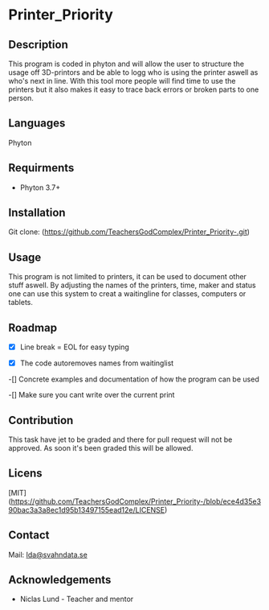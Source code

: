 # Printer_Priority

## Description
This program is coded in phyton and will allow the user to structure the usage off 3D-printors and be able to logg who is using the printer aswell as who's next in line. With this tool more people will find time to use the printers but it also makes it easy to trace back errors or broken parts to one person.

## Languages
Phyton

## Requirments
- Phyton 3.7+

## Installation
Git clone: (https://github.com/TeachersGodComplex/Printer_Priority-.git)


## Usage
This program is not limited to printers, it can be used to document other stuff aswell. By adjusting the names of the printers, time, maker and status one can use this system to creat a waitingline for classes, computers or tablets. 

## Roadmap
-[x] Line break = EOL for easy typing

-[x] The code autoremoves names from waitinglist

-[] Concrete examples and documentation of how the program can be used

-[] Make sure you cant write over the current print

## Contribution
This task have jet to be graded and there for pull request will not be approved. As soon it's been graded this will be allowed. 

## Licens
[MIT] (https://github.com/TeachersGodComplex/Printer_Priority-/blob/ece4d35e390bac3a3a8ec1d95b13497155ead12e/LICENSE)

## Contact
Mail: Ida@svahndata.se

## Acknowledgements
- Niclas Lund - Teacher and mentor 
